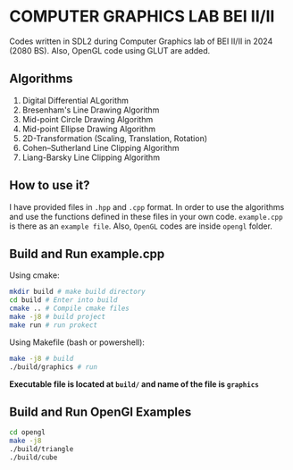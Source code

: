 # COMPUTER GRAPHICS LAB BEI II/II

Codes written in SDL2 during Computer Graphics lab of BEI II/II in 2024 (2080 BS).
Also, OpenGL code using GLUT are added.

## Algorithms
1. Digital Differential ALgorithm
2. Bresenham's Line Drawing Algorithm
3. Mid-point Circle Drawing Algorithm
4. Mid-point Ellipse Drawing Algorithm
5. 2D-Transformation (Scaling, Translation, Rotation)
6. Cohen–Sutherland Line Clipping Algorithm
7. Liang-Barsky Line Clipping Algorithm

## How to use it?
I have provided files in `.hpp` and `.cpp` format. In order to use the algorithms and use the functions defined in these files in your own code. `example.cpp` is there as an `example file`. Also, `OpenGL` codes are inside `opengl` folder.

## Build and Run example.cpp
Using cmake:
```bash
mkdir build # make build directory
cd build # Enter into build
cmake .. # Compile cmake files
make -j8 # build project
make run # run prokect
```
Using Makefile (bash or powershell):
```bash
make -j8 # build
./build/graphics # run
```
**Executable file is located at `build/` and name of the file is `graphics`**

## Build and Run OpenGl Examples
```bash
cd opengl
make -j8
./build/triangle
./build/cube
```